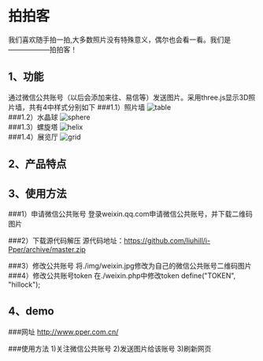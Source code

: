 拍拍客
====

我们喜欢随手拍一拍,大多数照片没有特殊意义，偶尔也会看一看。我们是——————拍拍客！

1、功能
----
通过微信公共账号（以后会添加来往、易信等）发送图片。采用three.js显示3D照片墙，共有4中样式分别如下
###1.1）照片墙
![table](http://www.pper.com.cn/img/table.gif)  
###1.2）水晶球
![sphere](http://www.pper.com.cn/img/sphere.gif)  
###1.3）螺旋塔
![helix](http://www.pper.com.cn/img/helix.gif)  
###1.4）展览厅
![grid](http://www.pper.com.cn/img/grid.gif)  


2、产品特点
----


3、使用方法
----
###1）申请微信公共账号
登录weixin.qq.com申请微信公共账号，并下载二维码图片

###2）下载源代码解压
源代码地址：https://github.com/liuhill/i-Pper/archive/master.zip

###3）修改公共账号
将./img/weixin.jpg修改为自己的微信公共账号二维码图片
###4）修改公共账号token
在./weixin.php中修改token
		define("TOKEN", "hillock");


4、demo
----
###网址
http://www.pper.com.cn/

###使用方法
1)关注微信公共账号
2)发送图片给该账号
3)刷新网页


